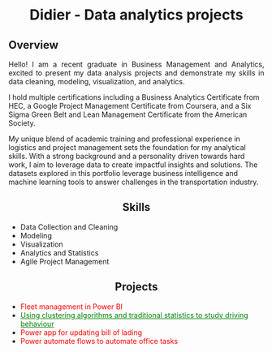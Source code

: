 <h1 align="center">Didier - Data analytics projects</h1>

## Overview
<p align="justify">
Hello! I am a recent graduate in Business Management and Analytics, excited to present my data analysis projects and demonstrate my skills in data cleaning, modeling, visualization, and analytics.

I hold multiple certifications including a Business Analytics Certificate from HEC, a Google Project Management Certificate from Coursera, and a Six Sigma Green Belt and Lean Management Certificate from the American Society.

My unique blend of academic training and professional experience in logistics and project management sets the foundation for my analytical skills. With a strong background and a personality driven towards hard work, I aim to leverage data to create impactful insights and solutions.
 The datasets explored in this portfolio  leverage business intelligence and machine learning tools to answer challenges in the transportation industry.
</p>

<h2 align="center">Skills</h2>


- Data Collection and Cleaning 
- Modeling
- Visualization
- Analytics and Statistics
- Agile Project Management


<h2 align="center">Projects</h2>
<p align="justify">
 
- <font color="red">Fleet management in Power BI</font>
- <a href="https://github.com/anastaseleon/Implementation-of-clustering-in-transportation-" style="color:green;">Using clustering algorithms and traditional statistics to study driving behaviour</a>
- <font color="red">Power app for updating bill of lading</font>
- <font color="red">Power automate flows to automate office tasks</font> 
 

</p>
